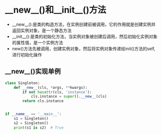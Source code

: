 # \_\_new__()和\_\_init__()方法
* \_\_new__():是类的构造方法，在实例创建前被调用，它的作用就是创建实例并返回实例对象，是一个静态方法
* \_\_init__():是类的初始化方法，当实例对象被创建后调用，然后初始化实例对象的属性值，是一个实例方法
* new()方法先被调用，创建实例对象，然后将实例对象传递给init()方法的self,进行初始化操作

## \_\_new__()实现单例
```python
class Singleton:
    def __new__(cls, *args, **kwargs):
        if not hasattr(cls, 'instance'):
            cls.instance = super().__new__(cls)
        return cls.instance


if __name__ == '__main__':
    s1 = Singleton()
    s2 = Singleton()
    print(s1 is s2)  # True
```
